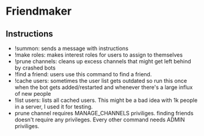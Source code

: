 # Friendmaker
## Instructions
- !summon: sends a message with instructions
- !make roles: makes interest roles for users to assign to themselves
- !prune channels: cleans up excess channels that might get left behind by crashed bots 
- !find a friend: users use this command to find a friend. 
- !cache users: sometimes the user list gets outdated so run this once when the bot gets added/restarted and whenever there's a large influx of new people
- !list users: lists all cached users. This might be a bad idea with 1k people in a server, I used it for testing.
- prune channel requires MANAGE_CHANNELS priviliges. finding friends doesn't require any privileges. Every other command needs ADMIN priviliges.
